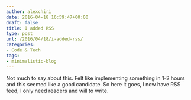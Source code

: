 ```yaml
---
author: alexchiri
date: 2016-04-18 16:59:47+00:00
draft: false
title: I added RSS
type: post
url: /2016/04/18/i-added-rss/
categories:
- Code & Tech
tags:
- minimalistic-blog
---
```


Not much to say about this. Felt like implementing something in 1-2 hours and this seemed like a good candidate. So here it goes, I now have RSS feed, I only need readers and will to write.
